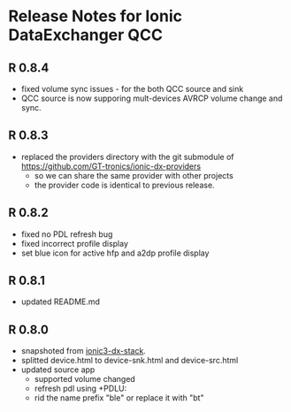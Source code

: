 # Release Notes for Ionic DataExchanger QCC 

## R 0.8.4
* fixed volume sync issues - for the both QCC source and sink
* QCC source is now supporing mult-devices AVRCP volume change and sync.

## R 0.8.3
* replaced the providers directory with the git submodule of https://github.com/GT-tronics/ionic-dx-providers
    * so we can share the same provider with other projects
    * the provider code is identical to previous release.

## R 0.8.2
* fixed no PDL refresh bug
* fixed incorrect profile display
* set blue icon for active hfp and a2dp profile display

## R 0.8.1
* updated README.md

## R 0.8.0
* snapshoted from [ionic3-dx-stack](https://github.com/GT-tronics/ionic3-dx-stack/commit/de574c8b6d57608374e8452695c9fc12e2182760).
* splitted device.html to device-snk.html and device-src.html
* updated source app
    * supported volume changed
    * refresh pdl using +PDLU:
    * rid the name prefix "ble" or replace it with "bt"
